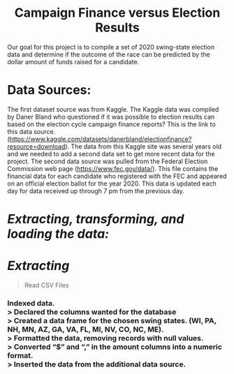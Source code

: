 <h1 Align="center"> Campaign Finance versus Election Results </h1>

Our goal for this project is to compile a set of 2020 swing-state election data and determine if the outcome of the race can be predicted by the dollar amount of funds raised for a candidate.
  
#  **Data Sources:**   
The first dataset source was from Kaggle.  The Kaggle data was compiled by Daner Bland who questioned if it was possible to election results can based on the election cycle campaign finance reports?  This is the link to this data source. (https://www.kaggle.com/datasets/danerbland/electionfinance?resource=download).  The data from this Kaggle site was several years old and we needed to add a second data set to get more recent data for the project. The second data source was pulled from the Federal Election Commission web page (https://www.fec.gov/data/). This file contains the financial data for each candidate who registered with the FEC and appeared on an official election ballot for the year 2020.  This data is updated each day for data received up through 7 pm from the previous day. 

#  *Extracting, transforming, and loading the data:*
  
#  *Extracting*
  
  >Read CSV Files <br>

  <h3 Transform: </h3>
  Indexed data.  <br>
  >	Declared the columns wanted for the database  <br>
  >	Created a data frame for the chosen swing states.  (WI, PA, NH, MN, AZ, GA, VA, FL, MI, NV, CO, NC, ME).  <br>
  >	Formatted the data, removing records with null values.  <br>
  >	Converted “$” and “,” in the amount columns into a numeric format.  <br>
  >	Inserted the data from the additional data source.  <br>


